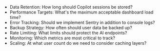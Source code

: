 - Data Retention: How long should Copilot sessions be stored?
- Performance Targets: What's the maximum acceptable dashboard load time?
- Error Tracking: Should we implement Sentry in addition to console logs?
- Backup Strategy: How often should user data be backed up?
- Rate Limiting: What limits should protect the AI endpoints?
- Monitoring: Which metrics are most critical to track?
- Scaling: At what user count do we need to consider caching layers?
